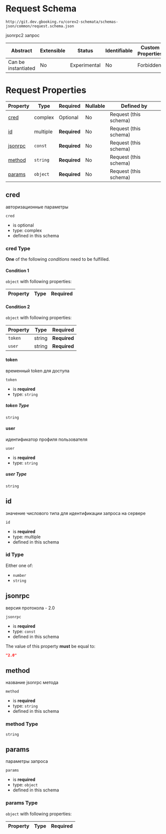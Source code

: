 # Request Schema

```
http://git.dev.gbooking.ru/corev2-schemata/schemas-json/common/request.schema.json
```

jsonrpc2 запрос

| Abstract            | Extensible | Status       | Identifiable | Custom Properties | Additional Properties | Defined In                                        |
| ------------------- | ---------- | ------------ | ------------ | ----------------- | --------------------- | ------------------------------------------------- |
| Can be instantiated | No         | Experimental | No           | Forbidden         | Forbidden             | [common/request.schema.json](request.schema.json) |

# Request Properties

| Property            | Type     | Required     | Nullable | Defined by            |
| ------------------- | -------- | ------------ | -------- | --------------------- |
| [cred](#cred)       | complex  | Optional     | No       | Request (this schema) |
| [id](#id)           | multiple | **Required** | No       | Request (this schema) |
| [jsonrpc](#jsonrpc) | `const`  | **Required** | No       | Request (this schema) |
| [method](#method)   | `string` | **Required** | No       | Request (this schema) |
| [params](#params)   | `object` | **Required** | No       | Request (this schema) |

## cred

авторизационные параметры

`cred`

- is optional
- type: complex
- defined in this schema

### cred Type

**One** of the following _conditions_ need to be fulfilled.

#### Condition 1

`object` with following properties:

| Property | Type | Required |
| -------- | ---- | -------- |


#### Condition 2

`object` with following properties:

| Property | Type   | Required     |
| -------- | ------ | ------------ |
| `token`  | string | **Required** |
| `user`   | string | **Required** |

#### token

временный token для доступа

`token`

- is **required**
- type: `string`

##### token Type

`string`

#### user

идентификатор профиля пользователя

`user`

- is **required**
- type: `string`

##### user Type

`string`

## id

значение числового типа для идентификации запроса на сервере

`id`

- is **required**
- type: multiple
- defined in this schema

### id Type

Either one of:

- `number`
- `string`

## jsonrpc

версия протокола - 2.0

`jsonrpc`

- is **required**
- type: `const`
- defined in this schema

The value of this property **must** be equal to:

```json
"2.0"
```

## method

название jsonrpc метода

`method`

- is **required**
- type: `string`
- defined in this schema

### method Type

`string`

## params

параметры запроса

`params`

- is **required**
- type: `object`
- defined in this schema

### params Type

`object` with following properties:

| Property | Type | Required |
| -------- | ---- | -------- |

